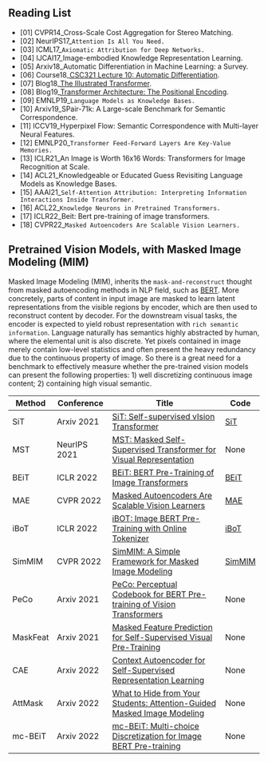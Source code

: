 ## Reading List

* [01] CVPR14_Cross-Scale Cost Aggregation for Stereo Matching.
* [02] NeurIPS17_`Attention Is All You Need.`
* [03] ICML17_`Axiomatic Attribution for Deep Networks.`
* [04] IJCAI17_Image-embodied Knowledge Representation Learning.
* [05] Arxiv18_Automatic Differentiation in Machine Learning: a Survey.
* [06] Course18_[CSC321 Lecture 10: Automatic Differentiation](https://www.cs.toronto.edu/~rgrosse/courses/csc321_2018/slides/lec10.pdf).
* [07] Blog18_[The Illustrated Transformer](https://jalammar.github.io/illustrated-transformer/).
* [08] Blog19_[Transformer Architecture: The Positional Encoding](https://kazemnejad.com/blog/transformer_architecture_positional_encoding/).
* [09] EMNLP19_`Language Models as Knowledge Bases.`
* [10] Arxiv19_SPair-71k: A Large-scale Benchmark for Semantic Correspondence.
* [11] ICCV19_Hyperpixel Flow: Semantic Correspondence with Multi-layer Neural Features.
* [12] EMNLP20_`Transformer Feed-Forward Layers Are Key-Value Memories.`
* [13] ICLR21_An Image is Worth 16x16 Words: Transformers for Image Recognition at Scale.
* [14] ACL21_Knowledgeable or Educated Guess Revisiting Language Models as Knowledge Bases.
* [15] AAAI21_`Self-Attention Attribution: Interpreting Information Interactions Inside Transformer.`
* [16] ACL22_`Knowledge Neurons in Pretrained Transformers.`
* [17] ICLR22_Beit: Bert pre-training of image transformers.
* [18] CVPR22_`Masked Autoencoders Are Scalable Vision Learners.`

## Pretrained Vision Models, with Masked Image Modeling (MIM)

Masked Image Modeling (MIM), inherits the `mask-and-reconstruct` thought from masked autoencoding methods in NLP field, such as [BERT](https://github.com/google-research/bert). More concretely, parts of content in input image are masked to learn latent representations from the visible regions by encoder, which are then used to reconstruct content by decoder. For the downstream visual tasks, the encoder is expected to yield robust representation with `rich semantic information`. Language naturally has semantics highly abstracted by human, where the elemental unit is also discrete. Yet pixels contained in image merely contain low-level statistics and often present the heavy redundancy due to the continuous property of image. So there is a great need for a benchmark to effectively measure whether the pre-trained vision models can present the following properties: 1) well discretizing continuous image content; 2) containing high visual semantic.

Method|Conference|Title|Code
-----|-----|-----|-----
SiT|Arxiv 2021|[SiT: Self-supervised vIsion Transformer](https://arxiv.org/pdf/2104.03602.pdf)|[SiT](https://github.com/Sara-Ahmed/SiT)
MST|NeurIPS 2021|[MST: Masked Self-Supervised Transformer for Visual Representation](https://arxiv.org/pdf/2106.05656.pdf)|None
BEiT|ICLR 2022|[BEiT: BERT Pre-Training of Image Transformers](https://arxiv.org/abs/2106.08254)|[BEiT](https://github.com/microsoft/unilm/tree/master/beit)
MAE|CVPR 2022|[Masked Autoencoders Are Scalable Vision Learners](https://arxiv.org/pdf/2111.06377.pdf)|[MAE](https://github.com/facebookresearch/mae)
iBoT|ICLR 2022|[iBOT: Image BERT Pre-Training with Online Tokenizer](https://arxiv.org/pdf/2111.07832.pdf)|[iBoT](https://github.com/bytedance/ibot)
SimMIM|CVPR 2022|[SimMIM: A Simple Framework for Masked Image Modeling](https://arxiv.org/pdf/2111.09886.pdf)|[SimMIM](https://github.com/microsoft/SimMIM)
PeCo|Arxiv 2021|[PeCo: Perceptual Codebook for BERT Pre-training of Vision Transformers](https://arxiv.org/pdf/2111.12710.pdf)|None
MaskFeat|Arxiv 2021|[Masked Feature Prediction for Self-Supervised Visual Pre-Training](https://arxiv.org/pdf/2112.09133.pdf)|None
CAE|Arxiv 2022|[Context Autoencoder for Self-Supervised Representation Learning](https://arxiv.org/pdf/2202.03026.pdf)|None
AttMask|Arxiv 2022|[What to Hide from Your Students: Attention-Guided Masked Image Modeling](https://arxiv.org/pdf/2203.12719.pdf)|None
mc-BEiT|Arxiv 2022|[mc-BEiT: Multi-choice Discretization for Image BERT Pre-training](https://arxiv.org/pdf/2203.15371.pdf)|None
